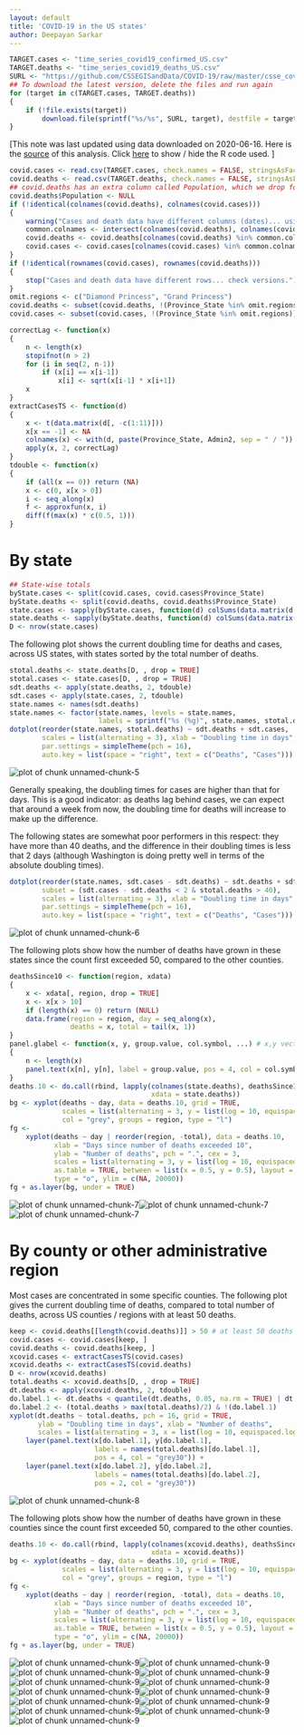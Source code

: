 ```yaml
---
layout: default
title: 'COVID-19 in the US states'
author: Deepayan Sarkar
---
```







```r
TARGET.cases <- "time_series_covid19_confirmed_US.csv"
TARGET.deaths <- "time_series_covid19_deaths_US.csv"
SURL <- "https://github.com/CSSEGISandData/COVID-19/raw/master/csse_covid_19_data/csse_covid_19_time_series"
## To download the latest version, delete the files and run again
for (target in c(TARGET.cases, TARGET.deaths))
{
	if (!file.exists(target))
        download.file(sprintf("%s/%s", SURL, target), destfile = target)
}
```


[This note was last updated using data downloaded on 
2020-06-16. Here is the
[source](https://github.com/deepayan/deepayan.github.io/blob/master/covid-19/us-states.rmd) of this analysis. Click <a href="#"
data-toggle="collapse" data-target="div.sourceCode"
aria-expanded="true">here</a> to show / hide the R code used. ]



```r
covid.cases <- read.csv(TARGET.cases, check.names = FALSE, stringsAsFactors = FALSE)
covid.deaths <- read.csv(TARGET.deaths, check.names = FALSE, stringsAsFactors = FALSE)
## covid.deaths has an extra column called Population, which we drop for now
covid.deaths$Population <- NULL
if (!identical(colnames(covid.deaths), colnames(covid.cases)))
{
    warning("Cases and death data have different columns (dates)... using common ones.")
    common.colnames <- intersect(colnames(covid.deaths), colnames(covid.cases))
    covid.deaths <- covid.deaths[colnames(covid.deaths) %in% common.colnames]
    covid.cases <- covid.cases[colnames(covid.cases) %in% common.colnames]
}
if (!identical(rownames(covid.cases), rownames(covid.deaths)))
{
    stop("Cases and death data have different rows... check versions.")
}
omit.regions <- c("Diamond Princess", "Grand Princess")
covid.deaths <- subset(covid.deaths, !(Province_State %in% omit.regions))
covid.cases <- subset(covid.cases, !(Province_State %in% omit.regions))
```





```r
correctLag <- function(x)
{
    n <- length(x)
    stopifnot(n > 2)
    for (i in seq(2, n-1))
        if (x[i] == x[i-1])
            x[i] <- sqrt(x[i-1] * x[i+1])
    x
}
extractCasesTS <- function(d)
{
    x <- t(data.matrix(d[, -c(1:11)]))
    x[x == -1] <- NA
    colnames(x) <- with(d, paste(Province_State, Admin2, sep = " / "))
    apply(x, 2, correctLag)
}
tdouble <- function(x)
{
    if (all(x == 0)) return (NA)
    x <- c(0, x[x > 0])
    i <- seq_along(x)
    f <- approxfun(x, i)
    diff(f(max(x) * c(0.5, 1)))
}
```

# By state



```r
## State-wise totals
byState.cases <- split(covid.cases, covid.cases$Province_State)
byState.deaths <- split(covid.deaths, covid.deaths$Province_State)
state.cases <- sapply(byState.cases, function(d) colSums(data.matrix(d[, -c(1:11)])))
state.deaths <- sapply(byState.deaths, function(d) colSums(data.matrix(d[, -c(1:11)])))
D <- nrow(state.cases)
```


The following plot shows the current doubling time for deaths and
cases, across US states, with states sorted by the total number of
deaths.



```r
stotal.deaths <- state.deaths[D, , drop = TRUE]
stotal.cases <- state.cases[D, , drop = TRUE]
sdt.deaths <- apply(state.deaths, 2, tdouble)
sdt.cases <- apply(state.cases, 2, tdouble)
state.names <- names(sdt.deaths)
state.names <- factor(state.names, levels = state.names,
                      labels = sprintf("%s (%g)", state.names, stotal.deaths))
dotplot(reorder(state.names, stotal.deaths) ~ sdt.deaths + sdt.cases,
        scales = list(alternating = 3), xlab = "Doubling time in days",
        par.settings = simpleTheme(pch = 16),
        auto.key = list(space = "right", text = c("Deaths", "Cases")))
```

![plot of chunk unnamed-chunk-5](figures/us-unnamed-chunk-5-1.png)


Generally speaking, the doubling times for cases are higher than that
for days. This is a good indicator: as deaths lag behind cases, we can
expect that around a week from now, the doubling time for deaths will
increase to make up the difference.


The following states are somewhat poor performers in this respect:
they have more than 40 deaths, and the difference in their doubling
times is less that 2 days (although Washington is doing pretty well in
terms of the absolute doubling times).



```r
dotplot(reorder(state.names, sdt.cases - sdt.deaths) ~ sdt.deaths + sdt.cases,
        subset = (sdt.cases - sdt.deaths < 2 & stotal.deaths > 40),
        scales = list(alternating = 3), xlab = "Doubling time in days",
        par.settings = simpleTheme(pch = 16),
        auto.key = list(space = "right", text = c("Deaths", "Cases")))
```

![plot of chunk unnamed-chunk-6](figures/us-unnamed-chunk-6-1.png)

The following plots show how the number of deaths have grown in these
states since the count first exceeded 50, compared to the other
counties.



```r
deathsSince10 <- function(region, xdata)
{
    x <- xdata[, region, drop = TRUE]
    x <- x[x > 10]
    if (length(x) == 0) return (NULL)
    data.frame(region = region, day = seq_along(x),
               deaths = x, total = tail(x, 1))
}
panel.glabel <- function(x, y, group.value, col.symbol, ...) # x,y vectors; group.value scalar
{
    n <- length(x)
    panel.text(x[n], y[n], label = group.value, pos = 4, col = col.symbol, srt = 40)
}
deaths.10 <- do.call(rbind, lapply(colnames(state.deaths), deathsSince10,
                                   xdata = state.deaths))
bg <- xyplot(deaths ~ day, data = deaths.10, grid = TRUE,
             scales = list(alternating = 3, y = list(log = 10, equispaced.log = FALSE)),
             col = "grey", groups = region, type = "l")
fg <- 
    xyplot(deaths ~ day | reorder(region, -total), data = deaths.10,
           xlab = "Days since number of deaths exceeded 10",
           ylab = "Number of deaths", pch = ".", cex = 3, 
           scales = list(alternating = 3, y = list(log = 10, equispaced.log = FALSE)),
           as.table = TRUE, between = list(x = 0.5, y = 0.5), layout = c(4, 5),
           type = "o", ylim = c(NA, 20000))
fg + as.layer(bg, under = TRUE)
```

![plot of chunk unnamed-chunk-7](figures/us-unnamed-chunk-7-1.png)![plot of chunk unnamed-chunk-7](figures/us-unnamed-chunk-7-2.png)![plot of chunk unnamed-chunk-7](figures/us-unnamed-chunk-7-3.png)



# By county or other administrative region

Most cases are concentrated in some specific counties. The following
plot gives the current doubling time of deaths, compared to total
number of deaths, across US counties / regions with at least 50
deaths.




```r
keep <- covid.deaths[[length(covid.deaths)]] > 50 # at least 50 deaths
covid.cases <- covid.cases[keep, ]
covid.deaths <- covid.deaths[keep, ]
xcovid.cases <- extractCasesTS(covid.cases)
xcovid.deaths <- extractCasesTS(covid.deaths)
D <- nrow(xcovid.deaths)
total.deaths <- xcovid.deaths[D, , drop = TRUE]
dt.deaths <- apply(xcovid.deaths, 2, tdouble)
do.label.1 <- dt.deaths < quantile(dt.deaths, 0.05, na.rm = TRUE) | dt.deaths > quantile(dt.deaths, 0.95, na.rm = TRUE)
do.label.2 <- (total.deaths > max(total.deaths)/2) & !(do.label.1)
xyplot(dt.deaths ~ total.deaths, pch = 16, grid = TRUE,
       ylab = "Doubling time in days", xlab = "Number of deaths",
       scales = list(alternating = 3, x = list(log = 10, equispaced.log = FALSE))) +
    layer(panel.text(x[do.label.1], y[do.label.1],
                     labels = names(total.deaths)[do.label.1],
                     pos = 4, col = "grey30")) + 
    layer(panel.text(x[do.label.2], y[do.label.2],
                     labels = names(total.deaths)[do.label.2],
                     pos = 2, col = "grey30"))
```

![plot of chunk unnamed-chunk-8](figures/us-unnamed-chunk-8-1.png)


The following plots show how the number of deaths have grown in these
counties since the count first exceeded 50, compared to the other
counties.



```r
deaths.10 <- do.call(rbind, lapply(colnames(xcovid.deaths), deathsSince10,
                                   xdata = xcovid.deaths))
bg <- xyplot(deaths ~ day, data = deaths.10, grid = TRUE,
             scales = list(alternating = 3, y = list(log = 10, equispaced.log = FALSE)),
             col = "grey", groups = region, type = "l")
fg <- 
    xyplot(deaths ~ day | reorder(region, -total), data = deaths.10,
           xlab = "Days since number of deaths exceeded 10",
           ylab = "Number of deaths", pch = ".", cex = 3, 
           scales = list(alternating = 3, y = list(log = 10, equispaced.log = FALSE)),
           as.table = TRUE, between = list(x = 0.5, y = 0.5), layout = c(4, 5),
           type = "o", ylim = c(NA, 20000))
fg + as.layer(bg, under = TRUE)
```

![plot of chunk unnamed-chunk-9](figures/us-unnamed-chunk-9-1.png)![plot of chunk unnamed-chunk-9](figures/us-unnamed-chunk-9-2.png)![plot of chunk unnamed-chunk-9](figures/us-unnamed-chunk-9-3.png)![plot of chunk unnamed-chunk-9](figures/us-unnamed-chunk-9-4.png)![plot of chunk unnamed-chunk-9](figures/us-unnamed-chunk-9-5.png)![plot of chunk unnamed-chunk-9](figures/us-unnamed-chunk-9-6.png)![plot of chunk unnamed-chunk-9](figures/us-unnamed-chunk-9-7.png)![plot of chunk unnamed-chunk-9](figures/us-unnamed-chunk-9-8.png)![plot of chunk unnamed-chunk-9](figures/us-unnamed-chunk-9-9.png)![plot of chunk unnamed-chunk-9](figures/us-unnamed-chunk-9-10.png)![plot of chunk unnamed-chunk-9](figures/us-unnamed-chunk-9-11.png)![plot of chunk unnamed-chunk-9](figures/us-unnamed-chunk-9-12.png)![plot of chunk unnamed-chunk-9](figures/us-unnamed-chunk-9-13.png)

